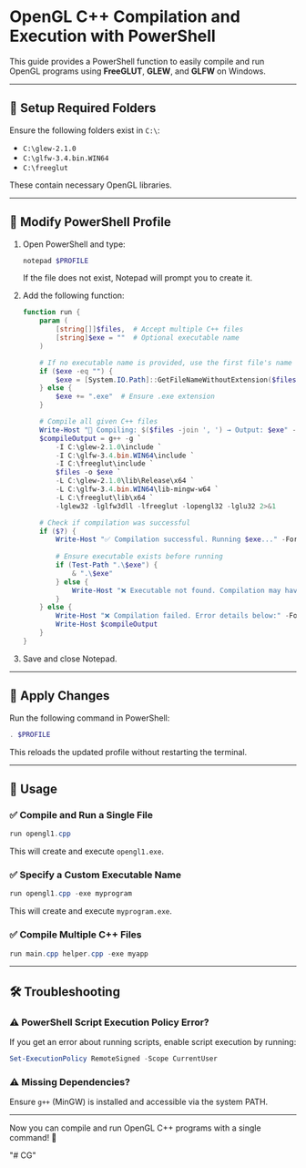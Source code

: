 # OpenGL C++ Compilation and Execution with PowerShell

This guide provides a PowerShell function to easily compile and run OpenGL programs using **FreeGLUT**, **GLEW**, and **GLFW** on Windows.

---

## 📂 Setup Required Folders
Ensure the following folders exist in `C:\`:
- `C:\glew-2.1.0`
- `C:\glfw-3.4.bin.WIN64`
- `C:\freeglut`

These contain necessary OpenGL libraries.

---

## 📝 Modify PowerShell Profile
1. Open PowerShell and type:
   ```powershell
   notepad $PROFILE
   ```
   If the file does not exist, Notepad will prompt you to create it.

2. Add the following function:
   ```powershell
   function run {
       param (
           [string[]]$files,  # Accept multiple C++ files
           [string]$exe = ""  # Optional executable name
       )

       # If no executable name is provided, use the first file's name
       if ($exe -eq "") {
           $exe = [System.IO.Path]::GetFileNameWithoutExtension($files[0]) + ".exe"
       } else {
           $exe += ".exe"  # Ensure .exe extension
       }

       # Compile all given C++ files
       Write-Host "🔄 Compiling: $($files -join ', ') → Output: $exe" -ForegroundColor Cyan
       $compileOutput = g++ -g `
           -I C:\glew-2.1.0\include `
           -I C:\glfw-3.4.bin.WIN64\include `
           -I C:\freeglut\include `
           $files -o $exe `
           -L C:\glew-2.1.0\lib\Release\x64 `
           -L C:\glfw-3.4.bin.WIN64\lib-mingw-w64 `
           -L C:\freeglut\lib\x64 `
           -lglew32 -lglfw3dll -lfreeglut -lopengl32 -lglu32 2>&1

       # Check if compilation was successful
       if ($?) {
           Write-Host "✅ Compilation successful. Running $exe..." -ForegroundColor Green
           
           # Ensure executable exists before running
           if (Test-Path ".\$exe") {
               & ".\$exe"
           } else {
               Write-Host "❌ Executable not found. Compilation may have failed." -ForegroundColor Red
           }
       } else {
           Write-Host "❌ Compilation failed. Error details below:" -ForegroundColor Red
           Write-Host $compileOutput
       }
   }
   ```

3. Save and close Notepad.

---

## 🔄 Apply Changes
Run the following command in PowerShell:
```powershell
. $PROFILE
```
This reloads the updated profile without restarting the terminal.

---

## 🚀 Usage

### ✅ Compile and Run a Single File
```powershell
run opengl1.cpp
```
This will create and execute `opengl1.exe`.

### ✅ Specify a Custom Executable Name
```powershell
run opengl1.cpp -exe myprogram
```
This will create and execute `myprogram.exe`.

### ✅ Compile Multiple C++ Files
```powershell
run main.cpp helper.cpp -exe myapp
```

---

## 🛠 Troubleshooting

### ⚠ PowerShell Script Execution Policy Error?
If you get an error about running scripts, enable script execution by running:
```powershell
Set-ExecutionPolicy RemoteSigned -Scope CurrentUser
```

### ⚠ Missing Dependencies?
Ensure `g++` (MinGW) is installed and accessible via the system PATH.

---

Now you can compile and run OpenGL C++ programs with a single command! 🚀

"# CG" 
